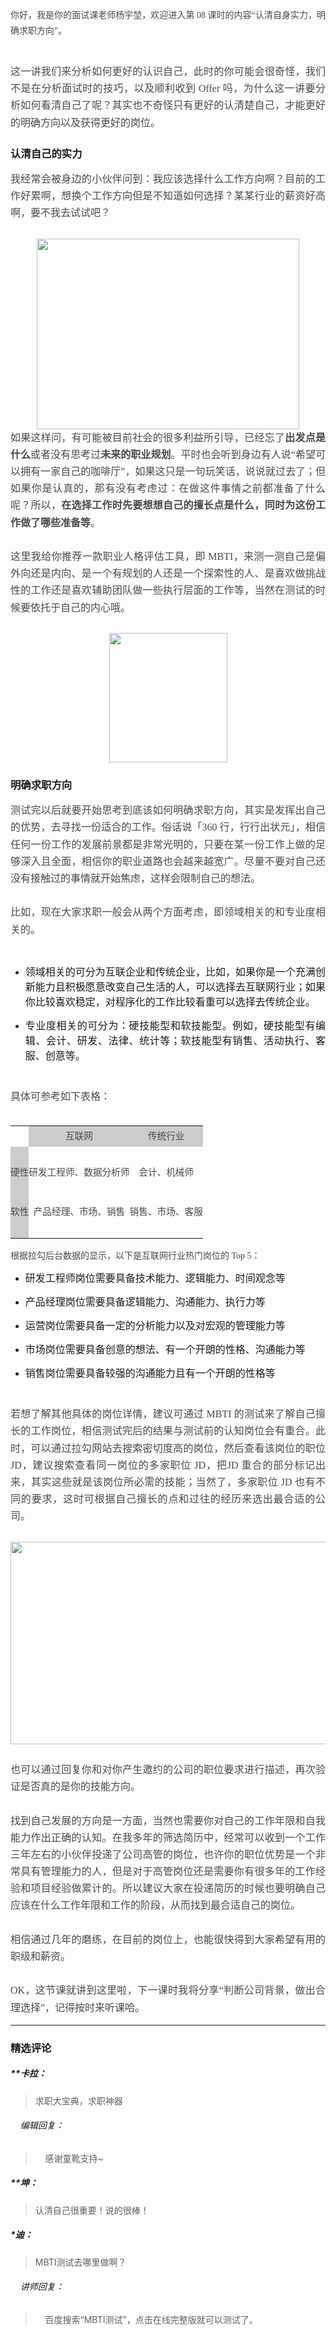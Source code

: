 <p style="line-height: 1.75em; text-align: justify;"><span style="font-family: 微软雅黑, &quot;Microsoft YaHei&quot;; color: rgb(73, 73, 73);">你好，我是你的面试课老师杨宇堃，欢迎进入第 08 课时的内容“认清自身实力，明确求职方向”。</span><br></p>
<p style="line-height: 1.7; margin-bottom: 0pt; margin-top: 0pt; font-size: 11pt; color: rgb(73, 73, 73); text-align: justify;"><br></p>
<p style="line-height: 1.7; margin-bottom: 0pt; margin-top: 0pt; font-size: 11pt; color: rgb(73, 73, 73); text-align: justify;"><span style="font-family: 微软雅黑, &quot;Microsoft YaHei&quot;; font-size: 16px;">这一讲我们来分析如何更好的认识自己，此时的你可能会很奇怪，我们不是在分析面试时的技巧，以及顺利收到 Offer 吗，为什么这一讲要分析如何看清自己了呢？其实也不奇怪只有更好的认清楚自己，才能更好的明确方向以及获得更好的岗位。</span></p>
<h3><p style="text-align: justify;"><span style="font-family: 微软雅黑, &quot;Microsoft YaHei&quot;;">认清自己的实力</span></p></h3>
<p style="line-height: 1.7; margin-bottom: 0pt; margin-top: 0pt; font-size: 11pt; color: rgb(73, 73, 73); text-align: justify;"><span style="font-family: 微软雅黑, &quot;Microsoft YaHei&quot;; font-size: 16px;">我经常会被身边的小伙伴问到：我应该选择什么工作方向啊？目前的工作好累啊，想换个工作方向但是不知道如何选择？某某行业的薪资好高啊，要不我去试试吧？</span></p>
<p style="line-height: 1.7;margin-bottom: 0pt;margin-top: 0pt;font-size: 11pt;color: #494949;"><span style="font-family: 微软雅黑, &quot;Microsoft YaHei&quot;; font-size: 16px;"><br></span></p>
<p style="line-height: 1.7; margin-bottom: 0pt; margin-top: 0pt; font-size: 11pt; color: rgb(73, 73, 73); text-align: center;"><span style="font-family: 微软雅黑, &quot;Microsoft YaHei&quot;; font-size: 16px;"><img src="https://s0.lgstatic.com/i/image3/M01/58/FA/Cgq2xl357HuAOGynAADrI_pANNA147.png" style="width: 420px; height: 305px;"></span></p>
<p style="line-height: 1.7; margin-bottom: 0pt; margin-top: 0pt; font-size: 11pt; color: rgb(73, 73, 73); text-align: justify;"><span style="font-family: 微软雅黑, &quot;Microsoft YaHei&quot;; font-size: 16px;">如果这样问，有可能被目前社会的很多利益所引导，已经忘了<strong>出发点是什么</strong>或者没有思考过<strong>未来的职业规划</strong>。平时也会听到身边有人说“希望可以拥有一家自己的咖啡厅”，如果这只是一句玩笑话，说说就过去了；但如果你是认真的，那有没有考虑过：在做这件事情之前都准备了什么呢？所以，<strong>在</strong><strong>选择工作时</strong><strong>先要想想自己的擅长点是什么，同时为这份工作做了哪些准备等</strong>。</span></p>
<p style="line-height: 1.7; margin-bottom: 0pt; margin-top: 0pt; font-size: 11pt; color: rgb(73, 73, 73); text-align: justify;"><span style="font-family: 微软雅黑, &quot;Microsoft YaHei&quot;; font-size: 16px;">&nbsp;</span></p>
<p style="line-height: 1.7; margin-bottom: 0pt; margin-top: 0pt; font-size: 11pt; color: rgb(73, 73, 73); text-align: justify;"><span style="font-family: 微软雅黑, &quot;Microsoft YaHei&quot;; font-size: 16px;">这里我给你推荐一款职业人格评估工具，即 MBTI，来测一测自己是偏外向还是内向、是一个有规划的人还是一个探索性的人、是喜欢做挑战性的工作还是喜欢辅助团队做一些执行层面的工作等，当然在测试的时候要依托于自己的内心哦。</span></p>
<p style="line-height: 1.7;margin-bottom: 0pt;margin-top: 0pt;font-size: 11pt;color: #494949;"><span style="font-family: 微软雅黑, &quot;Microsoft YaHei&quot;; font-size: 16px;"><br></span></p>
<p style="line-height: 1.7; margin-bottom: 0pt; margin-top: 0pt; font-size: 11pt; color: rgb(73, 73, 73); text-align: center;"><span style="font-family: 微软雅黑, &quot;Microsoft YaHei&quot;; font-size: 16px;"><img src="https://s0.lgstatic.com/i/image3/M01/58/FA/Cgq2xl357FGAEP2nAADFGH1SM3o459.png" style="width: 189px; height: 207px;"></span></p>
<h3><p style="text-align: justify;"><span style="font-family: 微软雅黑, &quot;Microsoft YaHei&quot;;">明确求职方向</span></p></h3>
<p style="line-height: 1.7; margin-bottom: 0pt; margin-top: 0pt; font-size: 11pt; color: rgb(73, 73, 73); text-align: justify;"><span style="font-family: 微软雅黑, &quot;Microsoft YaHei&quot;; font-size: 16px;">测试完以后就要开始思考到底该如何明确求职方向，其实是发挥出自己的优势，去寻找一份适合的工作。俗话说「360 行，行行出状元」，相信任何一份工作的发展前景都是非常光明的，只要在某一份工作上做的足够深入且全面，相信你的职业道路也会越来越宽广。尽量不要对自己还没有接触过的事情就开始焦虑，这样会限制自己的想法。</span></p>
<p style="line-height: 1.7; margin-bottom: 0pt; margin-top: 0pt; font-size: 11pt; color: rgb(73, 73, 73); text-align: justify;"><span style="font-family: 微软雅黑, &quot;Microsoft YaHei&quot;; font-size: 16px;">&nbsp;</span></p>
<p style="line-height: 1.7; margin-bottom: 0pt; margin-top: 0pt; font-size: 11pt; color: rgb(73, 73, 73); text-align: justify;"><span style="font-family: 微软雅黑, &quot;Microsoft YaHei&quot;; font-size: 16px;">比如，现在大家求职一般会从两个方面考虑，即领域相关的和专业度相关的。</span></p>
<p style="line-height: 1.7;margin-bottom: 0pt;margin-top: 0pt;font-size: 11pt;color: #494949;"><span style="font-family: 微软雅黑, &quot;Microsoft YaHei&quot;; font-size: 16px;">&nbsp;</span></p>
<ul>
 <li><p style="text-align: justify;"><span style="font-family: 微软雅黑, &quot;Microsoft YaHei&quot;; font-size: 16px;">领域相关的可分为互联企业和传统企业，比如，如果你是一个充满创新能力且积极愿意改变自己生活的人，可以选择去互联网行业；如果你比较喜欢稳定，对程序化的工作比较看重可以选择去传统企业。</span></p></li>
 <li><p style="text-align: justify;"><span style="font-family: 微软雅黑, &quot;Microsoft YaHei&quot;; font-size: 16px;">专业度相关的可分为：硬技能型和软技能型。例如，硬技能型有编辑、会计、研发、法律、统计等；软技能型有销售、活动执行、客服、创意等。</span></p></li>
</ul>
<p style="line-height: 1.7;margin-bottom: 0pt;margin-top: 0pt;font-size: 11pt;color: #494949;"><span style="font-family: 微软雅黑, &quot;Microsoft YaHei&quot;; font-size: 16px;">&nbsp;</span></p>
<p style="line-height: 1.7; margin-bottom: 0pt; margin-top: 0pt; font-size: 11pt; color: rgb(73, 73, 73); text-align: justify;"><span style="font-family: 微软雅黑, &quot;Microsoft YaHei&quot;; font-size: 16px;">具体可参考如下表格：</span></p>
<br>
<span>
 <table>
  <tbody>
   <tr style="height: 30px;">
    <td style="min-height: 30px; vertical-align: top; padding: 4px 0px;"><br></td>
    <td style="min-height: 30px; background-color: rgb(204, 204, 204); vertical-align: top; padding: 4px 0px;"><p style="text-align:center;line-height: 1.7;margin-bottom: 0pt;margin-top: 0pt;font-size: 11pt;color: #494949;"><span style="font-family: 微软雅黑, &quot;Microsoft YaHei&quot;;">互联网</span></p></td>
    <td style="min-height: 30px; background-color: rgb(204, 204, 204); vertical-align: top; padding: 4px 0px;"><p style="text-align:center;line-height: 1.7;margin-bottom: 0pt;margin-top: 0pt;font-size: 11pt;color: #494949;"><span style="font-family: 微软雅黑, &quot;Microsoft YaHei&quot;;">传统行业</span></p></td>
   </tr>
   <tr style="height: 63px;">
    <td style="min-height: 30px; background-color: rgb(204, 204, 204); vertical-align: top; padding: 4px 0px;"><p style="text-align:center;line-height: 1.7;margin-bottom: 0pt;margin-top: 0pt;font-size: 11pt;color: #494949;"><span style="font-family: 微软雅黑, &quot;Microsoft YaHei&quot;;">&nbsp;</span></p><p style="text-align:center;line-height: 1.7;margin-bottom: 0pt;margin-top: 0pt;font-size: 11pt;color: #494949;"><span style="font-family: 微软雅黑, &quot;Microsoft YaHei&quot;;">硬性</span></p></td>
    <td style="min-height: 30px; vertical-align: top; padding: 4px 0px;"><p style="text-align:center;line-height: 1.7;margin-bottom: 0pt;margin-top: 0pt;font-size: 11pt;color: #494949;"><span style="font-family: 微软雅黑, &quot;Microsoft YaHei&quot;;">&nbsp;</span></p><p style="text-align:center;line-height: 1.7;margin-bottom: 0pt;margin-top: 0pt;font-size: 11pt;color: #494949;"><span style="font-family: 微软雅黑, &quot;Microsoft YaHei&quot;;">研发工程师、数据分析师</span></p></td>
    <td style="min-height: 30px; vertical-align: top; padding: 4px 0px;"><p style="text-align:center;line-height: 1.7;margin-bottom: 0pt;margin-top: 0pt;font-size: 11pt;color: #494949;"><span style="font-family: 微软雅黑, &quot;Microsoft YaHei&quot;;">&nbsp;</span></p><p style="text-align:center;line-height: 1.7;margin-bottom: 0pt;margin-top: 0pt;font-size: 11pt;color: #494949;"><span style="font-family: 微软雅黑, &quot;Microsoft YaHei&quot;;">会计、机械师</span></p></td>
   </tr>
   <tr style="height: 76px;">
    <td style="min-height: 30px; background-color: rgb(204, 204, 204); vertical-align: top; padding: 4px 0px;"><p style="text-align:center;line-height: 1.7;margin-bottom: 0pt;margin-top: 0pt;font-size: 11pt;color: #494949;"><span style="font-family: 微软雅黑, &quot;Microsoft YaHei&quot;;">&nbsp;</span></p><p style="text-align:center;line-height: 1.7;margin-bottom: 0pt;margin-top: 0pt;font-size: 11pt;color: #494949;"><span style="font-family: 微软雅黑, &quot;Microsoft YaHei&quot;;">软性</span></p><p style="text-align:center;line-height: 1.7;margin-bottom: 0pt;margin-top: 0pt;font-size: 11pt;color: #494949;"><span style="font-family: 微软雅黑, &quot;Microsoft YaHei&quot;;">&nbsp;</span></p></td>
    <td style="min-height: 30px; vertical-align: top; padding: 4px 0px;"><p style="text-align:center;line-height: 1.7;margin-bottom: 0pt;margin-top: 0pt;font-size: 11pt;color: #494949;"><span style="font-family: 微软雅黑, &quot;Microsoft YaHei&quot;;">&nbsp;</span></p><p style="text-align:center;line-height: 1.7;margin-bottom: 0pt;margin-top: 0pt;font-size: 11pt;color: #494949;"><span style="font-family: 微软雅黑, &quot;Microsoft YaHei&quot;;">产品经理、市场、销售</span></p></td>
    <td style="min-height: 30px; vertical-align: top; padding: 4px 0px;"><p style="text-align:center;line-height: 1.7;margin-bottom: 0pt;margin-top: 0pt;font-size: 11pt;color: #494949;"><span style="font-family: 微软雅黑, &quot;Microsoft YaHei&quot;;">&nbsp;</span></p><p style="text-align:center;line-height: 1.7;margin-bottom: 0pt;margin-top: 0pt;font-size: 11pt;color: #494949;"><span style="font-family: 微软雅黑, &quot;Microsoft YaHei&quot;;">销售、市场、客服</span></p></td>
   </tr>
  </tbody>
 </table></span>
<p><span style="color: rgb(73, 73, 73); font-family: 微软雅黑, &quot;Microsoft YaHei&quot;; text-align: justify;">根据拉勾后台数据的显示，以下是互联网行业热门岗位的 Top 5：</span><br></p>
<ul>
 <li><p style="text-align: justify;"><span style="font-family: 微软雅黑, &quot;Microsoft YaHei&quot;; font-size: 16px;">研发工程师岗位需要具备技术能力、逻辑能力、时间观念等</span></p></li>
 <li><p style="text-align: justify;"><span style="font-family: 微软雅黑, &quot;Microsoft YaHei&quot;; font-size: 16px;">产品经理岗位需要具备逻辑能力、沟通能力、执行力等</span></p></li>
 <li><p style="text-align: justify;"><span style="font-family: 微软雅黑, &quot;Microsoft YaHei&quot;; font-size: 16px;">运营岗位需要具备一定的分析能力以及对宏观的管理能力等</span></p></li>
 <li><p style="text-align: justify;"><span style="font-family: 微软雅黑, &quot;Microsoft YaHei&quot;; font-size: 16px;">市场岗位需要具备创意的想法、有一个开朗的性格、沟通能力等</span></p></li>
 <li><p style="text-align: justify;"><span style="font-family: 微软雅黑, &quot;Microsoft YaHei&quot;; font-size: 16px;">销售岗位需要具备较强的沟通能力且有一个开朗的性格等</span></p></li>
</ul>
<p style="line-height: 1.7; margin-bottom: 0pt; margin-top: 0pt; font-size: 11pt; color: rgb(73, 73, 73); text-align: justify;"><span style="font-family: 微软雅黑, &quot;Microsoft YaHei&quot;; font-size: 16px;"><br></span></p>
<p style="line-height: 1.7; margin-bottom: 0pt; margin-top: 0pt; font-size: 11pt; color: rgb(73, 73, 73); text-align: justify;"><span style="font-family: 微软雅黑, &quot;Microsoft YaHei&quot;; font-size: 16px;">若想了解其他具体的岗位详情，建议可通过 MBTI 的测试来了解自己擅长的工作岗位，相信测试完后的结果与测试前的认知岗位会有重合。此时，可以通过拉勾网站去搜索密切度高的岗位，然后查看该岗位的职位 JD，建议搜索查看同一岗位的多家职位 JD，把JD 重合的部分标记出来，其实这些就是该岗位所必需的技能；当然了，多家职位 JD 也有不同的要求，这时可根据自己擅长的点和过往的经历来选出最合适的公司。</span><br></p>
<p style="line-height: 1.7;margin-bottom: 0pt;margin-top: 0pt;font-size: 11pt;color: #494949;"><span style="font-family: 微软雅黑, &quot;Microsoft YaHei&quot;; font-size: 16px;">&nbsp;</span></p>
<p style="line-height: 1.7; margin-bottom: 0pt; margin-top: 0pt; font-size: 11pt; color: rgb(73, 73, 73); text-align: center;"><span style="font-family: 微软雅黑, &quot;Microsoft YaHei&quot;; font-size: 16px;"><img src="https://s0.lgstatic.com/i/image3/M01/58/FA/Cgq2xl356_2AXHwaAAC8sYe_h0k793.png" style="width: 606px; height: 324px;"></span></p>
<p style="line-height: 1.7;margin-bottom: 0pt;margin-top: 0pt;font-size: 11pt;color: #494949;"><span style="font-family: 微软雅黑, &quot;Microsoft YaHei&quot;; font-size: 16px;"><br></span></p>
<p style="line-height: 1.7; margin-bottom: 0pt; margin-top: 0pt; font-size: 11pt; color: rgb(73, 73, 73); text-align: justify;"><span style="font-family: 微软雅黑, &quot;Microsoft YaHei&quot;; font-size: 16px;">也可以通过回复你和对你产生邀约的公司的职位要求进行描述，再次验证是否真的是你的技能方向。</span></p>
<p style="line-height: 1.7; margin-bottom: 0pt; margin-top: 0pt; font-size: 11pt; color: rgb(73, 73, 73); text-align: justify;"><span style="font-family: 微软雅黑, &quot;Microsoft YaHei&quot;; font-size: 16px;">&nbsp;</span></p>
<p style="line-height: 1.7; margin-bottom: 0pt; margin-top: 0pt; font-size: 11pt; color: rgb(73, 73, 73); text-align: justify;"><span style="font-family: 微软雅黑, &quot;Microsoft YaHei&quot;; font-size: 16px;">找到自己发展的方向是一方面，当然也需要你对自己的工作年限和自我能力作出正确的认知。在我多年的筛选简历中，经常可以收到一个工作三年左右的小伙伴投递了公司高管的岗位，也许你的职位优势是一个非常具有管理能力的人，但是对于高管岗位还是需要你有很多年的工作经验和项目经验做累计的。所以建议大家在投递简历的时候也要明确自己应该在什么工作年限和工作的阶段，从而找到最合适自己的岗位。</span></p>
<p style="line-height: 1.7; margin-bottom: 0pt; margin-top: 0pt; font-size: 11pt; color: rgb(73, 73, 73); text-align: justify;"><span style="font-family: 微软雅黑, &quot;Microsoft YaHei&quot;; font-size: 16px;">&nbsp;</span></p>
<p style="line-height: 1.7; margin-bottom: 0pt; margin-top: 0pt; font-size: 11pt; color: rgb(73, 73, 73); text-align: justify;"><span style="font-family: 微软雅黑, &quot;Microsoft YaHei&quot;; font-size: 16px;">相信通过几年的磨练，在目前的岗位上，也能很快得到大家希望有用的职级和薪资。</span></p>
<p style="line-height: 1.7; margin-bottom: 0pt; margin-top: 0pt; font-size: 11pt; color: rgb(73, 73, 73); text-align: justify;"><span style="font-family: 微软雅黑, &quot;Microsoft YaHei&quot;; font-size: 16px;">&nbsp;</span></p>
<p style="line-height: 1.7; margin-bottom: 0pt; margin-top: 0pt; font-size: 11pt; color: rgb(73, 73, 73); text-align: justify;"><span style="font-family: 微软雅黑, &quot;Microsoft YaHei&quot;; font-size: 16px;">OK，这节课就讲到这里啦，下一课时我将分享“判断公司背景，做出合理选择”，记得按时来听课哈。</span></p>

---

### 精选评论

##### **卡拉：
> 求职大宝典，求职神器

 ###### &nbsp;&nbsp;&nbsp; 编辑回复：
> &nbsp;&nbsp;&nbsp; 感谢童靴支持~

##### **坤：
> 认清自己很重要！说的很棒！

##### *迪：
> MBTI测试去哪里做啊？

 ###### &nbsp;&nbsp;&nbsp; 讲师回复：
> &nbsp;&nbsp;&nbsp; 百度搜索“MBTI测试”，点击在线完整版就可以测试了。


